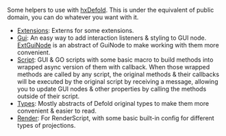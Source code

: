 Some helpers to use with [hxDefold](https://github.com/hxdefold/hxdefold). This is under the equivalent of public domain, you can do whatever you want with it. 

- [Extensions](https://github.com/ixiagames/ixia-defold/tree/master/source/ixia/defold/extensions): Externs for some extensions.
- [Gui](https://github.com/ixiagames/ixia-defold/tree/master/source/ixia/defold/gui): An easy way to add interaction listeners & styling to GUI node. [ExtGuiNode](https://github.com/ixiagames/ixia-defold/blob/master/source/ixia/defold/gui/ExtGuiNode.hx) is an abstract of GuiNode to make working with them more convenient.
- [Script](https://github.com/ixiagames/ixia-defold/tree/master/source/ixia/defold/script): GUI & GO scripts with some basic macro to build methods into wrapped async version of them with callback. When those wrapped methods are called by any script, the original methods & their callbacks will be executed by the original script by receiving a message, allowing you to update GUI nodes & other properties by calling the methods outside of their script.
- [Types](https://github.com/ixiagames/ixia-defold/tree/master/source/ixia/defold/types): Mostly abstracts of Defold original types to make them more convenient & easier to read.
- [Render](https://github.com/ixiagames/ixia-defold/tree/master/source/ixia/defold/render): For RenderScript, with some basic built-in config for different types of projections.

